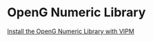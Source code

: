 # OpenG Numeric Library

[Install the OpenG Numeric Library with VIPM](https://www.vipm.io/package/oglib_numeric/)
